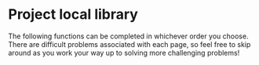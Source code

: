 # Project local library

The following functions can be completed in whichever order you choose. There are difficult problems associated with each page, so feel free to skip around as you work your way up to solving more challenging problems!
